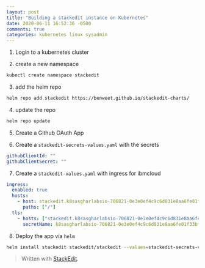 ```yaml
---
layout: post
title: "Building a stackedit instance on Kubernetes"
date: 2020-06-11 16:52:36 -0500
comments: true
categories: kubernetes linux sysadmin
---
```

1) Login to a kubernetes cluster

2) create a new namespace

```bash
kubectl create namespace stackedit
```
3) add the helm repo

```bash
helm repo add stackedit https://benweet.github.io/stackedit-charts/
```
4) update the repo

```bash
helm repo update
```
5) Create a Github OAuth App

6) Create a `stackedit-secrets-values.yaml` with the secrets

```yaml
githubClientId: ""
githubClientSecret: ""
```

7) Create a `stackedit-values.yaml` with ingress for ibmcloud

```yaml
ingress:
  enabled: true
  hosts:
    - host: stackedit.k8sasgharlabsio-706821-0e3e0ef4c9c6d831e8aa6fe01f33bfc4-0000.us-south.containers.appdomain.cloud
      paths: ["/"]
  tls:
    - hosts: ["stackedit.k8sasgharlabsio-706821-0e3e0ef4c9c6d831e8aa6fe01f33bfc4-0000.us-south.containers.appdomain.cloud"]
      secretName: k8sasgharlabsio-706821-0e3e0ef4c9c6d831e8aa6fe01f33bfc4-0000
```

8) Deploy the app via `helm`

```bash
helm install stackedit stackedit/stackedit --values=stackedit-secrets-values.yaml --values=stackedit-values.yaml -n stackedit
```


> Written with [StackEdit](https://stackedit.io/).
<!--stackedit_data:
eyJoaXN0b3J5IjpbMTM1MDU5MzYxNiwzOTIyNTgxNDZdfQ==
-->
